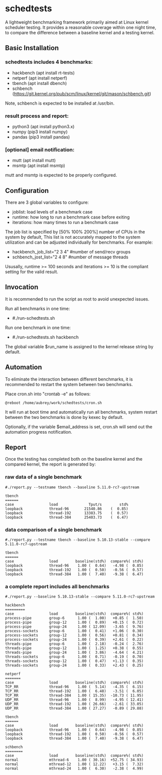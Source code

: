 # schedtests

A lightweight benchmarking framework primarily aimed at Linux kernel scheduler
testing. It provides a reasonable coverage within one night time, to compare
the difference between a baseline kernel and a testing kernel.

## Basic Installation

### schedtests includes 4 benchmarks:
- hackbench (apt install rt-tests)
- netperf (apt install netperf)
- tbench (apt install dbench)
- schbench (https://git.kernel.org/pub/scm/linux/kernel/git/mason/schbench.git)

Note, schbench is expected to be installed at /usr/bin.

### result process and report:
- python3 (apt install python3.x)
- numpy (pip3 install numpy)
- pandas (pip3 install pandas)

### [optional] email notification:
- mutt (apt install mutt)
- msmtp (apt install msmtp)

mutt and msmtp is expected to be properly configured.

## Configuration

There are 3 global variables to configure:
- joblist: load levels of a benchmark case
- runtime: how long to run a benchmark case before exiting
- iterations: how many times to run a benchmark case

The job list is specified by [50% 100% 200%] number of CPUs in the
system by default, This list is not accurately mapped to the system
utilization and can be adjusted individually for benchmarks.
For example:
- hackbench_job_list="2 3 4" #number of send/recv groups
- schbench_jost_list="2 4 8" #number of message threads

Ususally, runtime >= 100 seconds and iterations >= 10 is the compliant
setting for the valid result.

## Invocation

It is recommended to run the script as root to avoid unexpected issues.

Run all benchmarks in one time:
- #./run-schedtests.sh

Run one benchmark in one time:
- #./run-schedtests.sh hackbench

The global variable $run_name is assigned to the kernel release
string by default.

## Automation

To eliminate the interaction between different benchmarks, it is recommended
to restart the system between two benchmarks.

Place cron.sh into "crontab -e" as follows:

	@reboot /home/aubrey/work/schedtests/cron.sh

It will run at boot time and automatically run all benchmarks, system restart
between the two benchmarks is done by kexec by default.

Optionally, if the variable $email_address is set, cron.sh will send out the
automation progress notification.

## Report

Once the testing has completed both on the baseline kernel and the compared
kernel, the report is generated by:

### raw data of a single benchmark

	#./report.py --testname tbench --baseline 5.11.0-rc7-upstream

	tbench
	======
	case            	load    	      Tput/s	    std%
	loopback        	thread-96	    21540.86	(  0.85)
	loopback        	thread-192	    13383.75	(  0.57)
	loopback        	thread-384	    25403.73	(  6.47)

### data comparison of a single benchmark

	#./report.py --testname tbench --baseline 5.10.13-stable --compare 5.11.0-rc7-upstream

	tbench
	======
	case            	load    	baseline(std%)	compare%( std%)
	loopback        	thread-96	 1.00 (  0.64)	 -4.98 (  0.85)
	loopback        	thread-192	 1.00 (  0.50)	 -0.56 (  0.57)
	loopback        	thread-384	 1.00 (  7.40)	 -9.38 (  6.47)

### a complete report includes all benchmarks

	#./report.py --baseline 5.10.13-stable --compare 5.11.0-rc7-upstream

	hackbench
	=========
	case            	load    	baseline(std%)	compare%( std%)
	process-pipe    	group-6 	 1.00 (  1.00)	 +0.85 (  1.50)
	process-pipe    	group-12	 1.00 (  0.89)	 +0.15 (  0.72)
	process-pipe    	group-24	 1.00 ( 12.09)	 -3.65 (  9.76)
	process-sockets 	group-6 	 1.00 (  0.41)	 +1.06 (  0.30)
	process-sockets 	group-12	 1.00 (  0.56)	 +0.81 (  0.34)
	process-sockets 	group-24	 1.00 (  0.39)	 +2.61 (  0.22)
	threads-pipe    	group-6 	 1.00 (  2.18)	 -0.24 (  2.76)
	threads-pipe    	group-12	 1.00 (  1.25)	 +0.38 (  0.55)
	threads-pipe    	group-24	 1.00 (  3.86)	 -4.64 (  4.21)
	threads-sockets 	group-6 	 1.00 (  0.71)	 -0.19 (  0.70)
	threads-sockets 	group-12	 1.00 (  0.47)	 +1.13 (  0.35)
	threads-sockets 	group-24	 1.00 (  0.33)	 +2.43 (  0.25)

	netperf
	=======
	case            	load    	baseline(std%)	compare%( std%)
	TCP_RR          	thread-96	 1.00 (  5.14)	 -4.35 (  6.15)
	TCP_RR          	thread-192	 1.00 (  6.48)	 -3.51 (  6.05)
	TCP_RR          	thread-384	 1.00 ( 15.35)	-10.73 ( 11.95)
	UDP_RR          	thread-96	 1.00 (  8.99)	 -4.95 ( 12.41)
	UDP_RR          	thread-192	 1.00 ( 26.66)	 -2.61 ( 33.05)
	UDP_RR          	thread-384	 1.00 ( 27.27)	 -0.89 ( 29.88)

	tbench
	======
	case            	load    	baseline(std%)	compare%( std%)
	loopback        	thread-96	 1.00 (  0.64)	 -4.98 (  0.85)
	loopback        	thread-192	 1.00 (  0.50)	 -0.56 (  0.57)
	loopback        	thread-384	 1.00 (  7.40)	 -9.38 (  6.47)

	schbench
	========
	case            	load    	baseline(std%)	compare%( std%)
	normal          	mthread-6	 1.00 ( 30.16)	+52.75 ( 34.93)
	normal          	mthread-12	 1.00 ( 12.22)	 +3.15 (  7.32)
	normal          	mthread-24	 1.00 (  6.30)	 -2.38 (  4.99)
